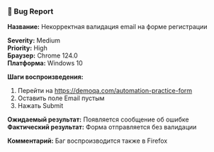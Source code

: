 ### 🐞 Bug Report

**Название:** Некорректная валидация email на форме регистрации

**Severity:** Medium  
**Priority:** High  
**Браузер:** Chrome 124.0  
**Платформа:** Windows 10

**Шаги воспроизведения:**
1. Перейти на https://demoqa.com/automation-practice-form
2. Оставить поле Email пустым
3. Нажать Submit

**Ожидаемый результат:** Появляется сообщение об ошибке  
**Фактический результат:** Форма отправляется без валидации

**Комментарий:** Баг воспроизводится также в Firefox
